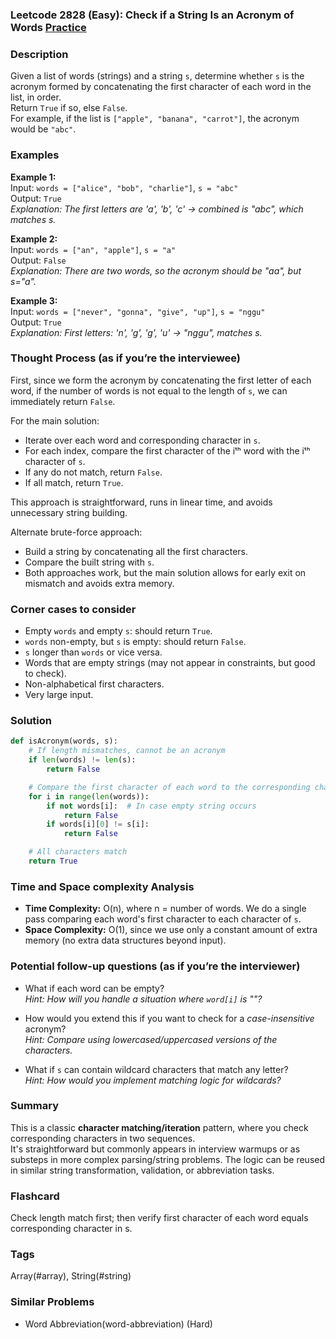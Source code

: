 ### Leetcode 2828 (Easy): Check if a String Is an Acronym of Words [Practice](https://leetcode.com/problems/check-if-a-string-is-an-acronym-of-words)

### Description  
Given a list of words (strings) and a string `s`, determine whether `s` is the acronym formed by concatenating the first character of each word in the list, in order.  
Return `True` if so, else `False`.  
For example, if the list is `["apple", "banana", "carrot"]`, the acronym would be `"abc"`.

### Examples  

**Example 1:**  
Input: `words = ["alice", "bob", "charlie"]`, `s = "abc"`  
Output: `True`  
*Explanation: The first letters are 'a', 'b', 'c' → combined is "abc", which matches s.*

**Example 2:**  
Input: `words = ["an", "apple"]`, `s = "a"`  
Output: `False`  
*Explanation: There are two words, so the acronym should be "aa", but s="a".*

**Example 3:**  
Input: `words = ["never", "gonna", "give", "up"]`, `s = "nggu"`  
Output: `True`  
*Explanation: First letters: 'n', 'g', 'g', 'u' → "nggu", matches s.*

### Thought Process (as if you’re the interviewee)  
First, since we form the acronym by concatenating the first letter of each word, if the number of words is not equal to the length of `s`, we can immediately return `False`.

For the main solution:
- Iterate over each word and corresponding character in `s`.
- For each index, compare the first character of the iᵗʰ word with the iᵗʰ character of `s`.  
- If any do not match, return `False`.
- If all match, return `True`.

This approach is straightforward, runs in linear time, and avoids unnecessary string building.

Alternate brute-force approach:  
- Build a string by concatenating all the first characters.
- Compare the built string with `s`.
- Both approaches work, but the main solution allows for early exit on mismatch and avoids extra memory.

### Corner cases to consider  
- Empty `words` and empty `s`: should return `True`.
- `words` non-empty, but `s` is empty: should return `False`.
- `s` longer than `words` or vice versa.
- Words that are empty strings (may not appear in constraints, but good to check).
- Non-alphabetical first characters.
- Very large input.

### Solution

```python
def isAcronym(words, s):
    # If length mismatches, cannot be an acronym
    if len(words) != len(s):
        return False

    # Compare the first character of each word to the corresponding character in s
    for i in range(len(words)):
        if not words[i]:  # In case empty string occurs
            return False
        if words[i][0] != s[i]:
            return False

    # All characters match
    return True
```

### Time and Space complexity Analysis  

- **Time Complexity:** O(n), where n = number of words. We do a single pass comparing each word's first character to each character of `s`.
- **Space Complexity:** O(1), since we use only a constant amount of extra memory (no extra data structures beyond input).

### Potential follow-up questions (as if you’re the interviewer)  

- What if each word can be empty?  
  *Hint: How will you handle a situation where `word[i]` is ""?*

- How would you extend this if you want to check for a *case-insensitive* acronym?  
  *Hint: Compare using lowercased/uppercased versions of the characters.*

- What if `s` can contain wildcard characters that match any letter?  
  *Hint: How would you implement matching logic for wildcards?*

### Summary
This is a classic **character matching/iteration** pattern, where you check corresponding characters in two sequences.  
It's straightforward but commonly appears in interview warmups or as substeps in more complex parsing/string problems. The logic can be reused in similar string transformation, validation, or abbreviation tasks.


### Flashcard
Check length match first; then verify first character of each word equals corresponding character in s.

### Tags
Array(#array), String(#string)

### Similar Problems
- Word Abbreviation(word-abbreviation) (Hard)